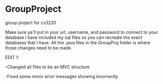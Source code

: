 # GroupProject
group project for cs3220 

Make sure ya'll put in your url, username, and password to connect to your database
I have included my sql files so you can recreate the exact databases that I have.
All the .java files in the GroupProj folder is where those changes need to be made.

EDIT 1: 

-Changed all files to be an MVC structure

-Fixed some minor error messages showing incorrectly
